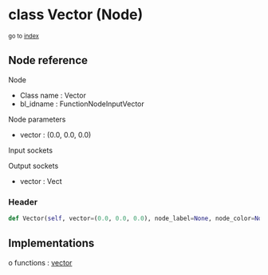 # class Vector (Node)

<sub>go to [index](/docs/index.md)</sub>

## Node reference

Node
 - Class name : Vector
 - bl_idname : FunctionNodeInputVector

Node parameters
 - vector : (0.0, 0.0, 0.0)

Input sockets

Output sockets
 - vector : Vect

### Header

``` python
def Vector(self, vector=(0.0, 0.0, 0.0), node_label=None, node_color=None):
```

## Implementations

o functions : [vector](/docs/GeoNodes_classes/vector.md)

